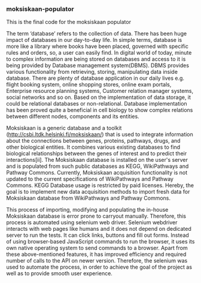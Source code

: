 ### moksiskaan-populator
This is the final code for the moksiskaan populator

The term ‘database’ refers to the collection of data. There has been huge impact of databases in our day-to-day life. In simple terms, database is more like a library where books have been placed, governed with specific rules and orders, so, a user can easily find. In digital world of today, minute to complex information are being stored on databases and access to it is being provided by Database management system(DBMS).  DBMS provides various functionality from retrieving, storing, manipulating data inside database. There are plenty of database application in our daily lives e.g. flight booking system, online shopping stores, online exam portals, Enterprise resource planning systems, Customer relation manager systems, social networks and so on. Based on the implementation of data storage, it could be relational databases or non-relational. Database implementation has been proved quite a beneficial in cell biology to show complex relations between different nodes, components and its entities.

Moksiskaan is a generic database and a toolkit (http://csbi.ltdk.helsinki.fi/moksiskaan/) that is used to integrate information about the connections between genes, proteins, pathways, drugs, and other biological entities. It combines various existing databases to find biological relationships between the genes of interest and to predict their interactions[ii]. The Moksiskaan database is installed on the user's server and is populated from such public databases as KEGG, WikiPathways and Pathway Commons. Currently, Moksiskaan acquisition functionality is not updated to the current specifications of WikiPathways and Pathway Commons. KEGG Database usage is restricted by paid licenses. Hereby, the goal is to implement new data acquisition methods to import fresh data for Moksiskaan database from WikiPathways and Pathway Commons.

This process of importing, modifying and populating the in-house Moksiskaan database is error prone to carryout manually. Therefore, this process is automated using selenium web driver. Selenium webdriver interacts with web pages like humans and it does not depend on dedicated server to run the tests. It can click links, buttons and fill out forms. Instead of using browser-based JavaScript commands to run the browser, it uses its own native operating system to send commands to a browser. Apart from these above-mentioned features, it has improved efficiency and required number of calls to the API on newer version. Therefore, the selenium was used to automate the process, in order to achieve the goal of the project as well as to provide smooth user experience.

